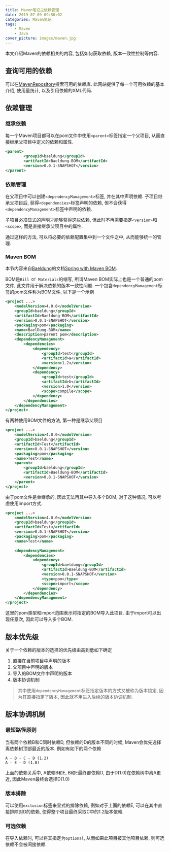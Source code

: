 ```yaml
---
title: Maven笔记之依赖管理
date: 2019-07-09 09:50:02
categories: Maven笔记
tags:
    - Maven
    - Java
cover_picture: images/maven.jpg
---
```




本文介绍Maven的依赖相关的内容, 包括如何获取依赖, 版本一致性控制等内容.



查询可用的依赖
-------------------

可以在[MavenRepository](https://mvnrepository.com/)搜索可用的依赖库. 此网站提供了每一个可用依赖的基本介绍, 使用量统计, 以及引用依赖的XML代码. 


依赖管理
--------------

### 继承依赖

每一个Maven项目都可以在pom文件中使用`<parent>`标签指定一个父项目, 从而直接继承父项目中定义的依赖和属性. 

``` xml
<parent>
        <groupId>baeldung</groupId>
        <artifactId>Baeldung-BOM</artifactId>
        <version>0.0.1-SNAPSHOT</version>
</parent>
```


### 依赖管理

在父项目中可以创建`<dependencyManagement>`标签, 并在其中声明依赖. 子项目继承父项目后, 获得`<dependencies>`标签声明的依赖, 但不会获得`<dependencyManagement>`标签中声明的依赖. 

子项目必须显式的声明才能够获得这些依赖, 但此时不再需要指定`<version>`和`<scope>`, 而是直接继承父项目中的属性.

通过这样的方法, 可以将必要的依赖配置集中到一个文件之中, 从而能够统一的管理.


### Maven BOM


本节内容来自[Baeldung](https://www.baeldung.com/)的文档[Spring with Maven BOM](https://www.baeldung.com/spring-maven-bom).

BOM是`Bill Of Materials`的缩写, 所谓Maven BOM实际上也是一个普通的pom文件, 此文件用于解决依赖的版本一致性问题. 一个包含`dependencyManagement`标签的pom文件称为BOM文件, 以下是一个示例

``` xml
<project ...>
    <modelVersion>4.0.0</modelVersion>
    <groupId>baeldung</groupId>
    <artifactId>Baeldung-BOM</artifactId>
    <version>0.0.1-SNAPSHOT</version>
    <packaging>pom</packaging>
    <name>BaelDung-BOM</name>
    <description>parent pom</description>
    <dependencyManagement>
        <dependencies>
            <dependency>
                <groupId>test</groupId>
                <artifactId>a</artifactId>
                <version>1.2</version>
            </dependency>
            <dependency>
                <groupId>test</groupId>
                <artifactId>b</artifactId>
                <version>1.0</version>
                <scope>compile</scope>
            </dependency>
        </dependencies>
    </dependencyManagement>
</project>
```

有两种使用BOM文件的方法, 第一种是继承父项目

``` xml
<project ...>
    <modelVersion>4.0.0</modelVersion>
    <groupId>baeldung</groupId>
    <artifactId>Test</artifactId>
    <version>0.0.1-SNAPSHOT</version>
    <packaging>pom</packaging>
    <name>Test</name>
    <parent>
        <groupId>baeldung</groupId>
        <artifactId>Baeldung-BOM</artifactId>
        <version>0.0.1-SNAPSHOT</version>
    </parent>
</project>
```

由于pom文件是单继承的, 因此无法再其中导入多个BOM, 对于这种情况, 可以考虑使用import方式.

``` xml
<project ...>
    <modelVersion>4.0.0</modelVersion>
    <groupId>baeldung</groupId>
    <artifactId>Test</artifactId>
    <version>0.0.1-SNAPSHOT</version>
    <packaging>pom</packaging>
    <name>Test</name>
     
    <dependencyManagement>
        <dependencies>
            <dependency>
                <groupId>baeldung</groupId>
                <artifactId>Baeldung-BOM</artifactId>
                <version>0.0.1-SNAPSHOT</version>
                <type>pom</type>
                <scope>import</scope>
            </dependency>
        </dependencies>
    </dependencyManagement>
</project>
```

这里的pom类型和import范围表示将指定的BOM导入此项目. 由于import可以出现任意次, 因此可以导入多个BOM.


版本优先级
----------------

关于一个依赖的版本的选择的优先级由高到低如下确定

1. 直接在当前项目中声明的版本
2. 父项目中声明的版本
3. 导入的BOM文件中声明的版本
4. 版本协调机制

> 其中使用`dependencyManagement`标签指定版本的方式又被称为版本锁定, 因为其直接指定了版本, 因此就不用进入后续的版本协调机制.


版本协调机制
--------------

### 最短路径原则

当有两个依赖B和C同时依赖D, 但依赖的D的版本不同的时候, Maven会优先选择离依赖树顶部最近的版本. 例如有如下的两个依赖

``` 
A - B - C - D (1.2)
A - E - D (1.0)
```

上面的依赖关系中, A依赖B和E, B和E最终都依赖D, 由于D(1.0)在依赖树中离A更近, 因此Maven最终会选择D(1.0)


### 版本排除

可以使用`exclusion`标签来显式的排除依赖, 例如对于上面的依赖E, 可以在其中直接排除对D的依赖, 使得整个项目最终采取C中的1.2版本依赖.

### 可选依赖

在导入依赖时, 可以将其指定为`optional`, 从而如果此项目被其他项目依赖, 则可选依赖不会被间接依赖.